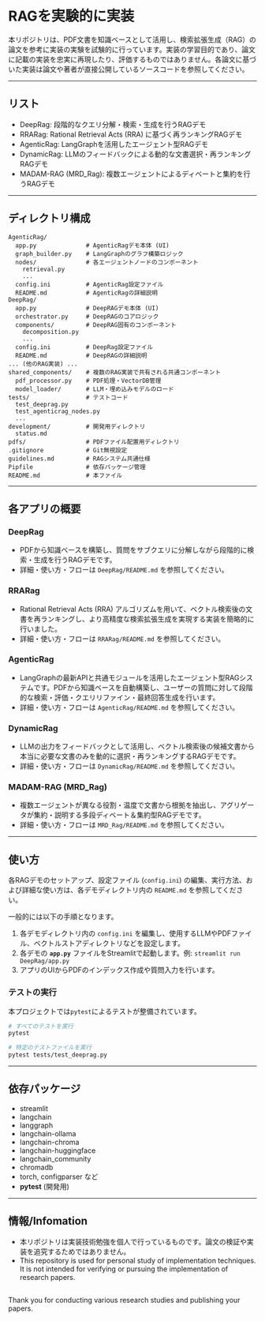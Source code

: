 # RAGを実験的に実装

本リポジトリは、PDF文書を知識ベースとして活用し、検索拡張生成（RAG）の論文を参考に実装の実験を試験的に行っています。実装の学習目的であり、論文に記載の実装を忠実に再現したり、評価するものではありません。各論文に基づいた実装は論文や著者が直接公開しているソースコードを参照してください。

---

## リスト

- DeepRag: 段階的なクエリ分解・検索・生成を行うRAGデモ
- RRARag: Rational Retrieval Acts (RRA) に基づく再ランキングRAGデモ
- AgenticRag: LangGraphを活用したエージェント型RAGデモ
- DynamicRag: LLMのフィードバックによる動的な文書選択・再ランキングRAGデモ
- MADAM-RAG (MRD_Rag): 複数エージェントによるディベートと集約を行うRAGデモ

---

## ディレクトリ構成

```
AgenticRag/
  app.py              # AgenticRagデモ本体 (UI)
  graph_builder.py    # LangGraphのグラフ構築ロジック
  nodes/              # 各エージェントノードのコンポーネント
    retrieval.py
    ...
  config.ini          # AgenticRag設定ファイル
  README.md           # AgenticRagの詳細説明
DeepRag/
  app.py              # DeepRAGデモ本体 (UI)
  orchestrator.py     # DeepRAGのコアロジック
  components/         # DeepRAG固有のコンポーネント
    decomposition.py
    ...
  config.ini          # DeepRag設定ファイル
  README.md           # DeepRAGの詳細説明
... (他のRAG実装) ...
shared_components/    # 複数のRAG実装で共有される共通コンポーネント
  pdf_processor.py    # PDF処理・VectorDB管理
  model_loader/       # LLM・埋め込みモデルのロード
tests/                # テストコード
  test_deeprag.py
  test_agenticrag_nodes.py
  ...
development/          # 開発用ディレクトリ
  status.md
pdfs/                 # PDFファイル配置用ディレクトリ
.gitignore            # Git無視設定
guidelines.md         # RAGシステム共通仕様
Pipfile               # 依存パッケージ管理
README.md             # 本ファイル
```

---

## 各アプリの概要

### DeepRag
- PDFから知識ベースを構築し、質問をサブクエリに分解しながら段階的に検索・生成を行うRAGデモです。
- 詳細・使い方・フローは `DeepRag/README.md` を参照してください。

### RRARag
- Rational Retrieval Acts (RRA) アルゴリズムを用いて、ベクトル検索後の文書を再ランキングし、より高精度な検索拡張生成を実現する実装を簡略的に行いました。
- 詳細・使い方・フローは `RRARag/README.md` を参照してください。

### AgenticRag
- LangGraphの最新APIと共通モジュールを活用したエージェント型RAGシステムです。PDFから知識ベースを自動構築し、ユーザーの質問に対して段階的な検索・評価・クエリリファイン・最終回答生成を行います。
- 詳細・使い方・フローは `AgenticRag/README.md` を参照してください。

### DynamicRag
- LLMの出力をフィードバックとして活用し、ベクトル検索後の候補文書から本当に必要な文書のみを動的に選択・再ランキングするRAGデモです。
- 詳細・使い方・フローは `DynamicRag/README.md` を参照してください。

### MADAM-RAG (MRD_Rag)
- 複数エージェントが異なる役割・温度で文書から根拠を抽出し、アグリゲータが集約・説明する多段ディベート＆集約型RAGデモです。
- 詳細・使い方・フローは `MRD_Rag/README.md` を参照してください。

---

## 使い方

各RAGデモのセットアップ、設定ファイル (`config.ini`) の編集、実行方法、および詳細な使い方は、各デモディレクトリ内の `README.md` を参照してください。

一般的には以下の手順となります。

1. 各デモディレクトリ内の `config.ini` を編集し、使用するLLMやPDFファイル、ベクトルストアディレクトリなどを設定します。
2. 各デモの **`app.py`** ファイルをStreamlitで起動します。例: `streamlit run DeepRag/app.py`
3. アプリのUIからPDFのインデックス作成や質問入力を行います。

### テストの実行

本プロジェクトでは`pytest`によるテストが整備されています。

```bash
# すべてのテストを実行
pytest

# 特定のテストファイルを実行
pytest tests/test_deeprag.py
```

---

## 依存パッケージ
- streamlit
- langchain
- langgraph
- langchain-ollama
- langchain-chroma
- langchain-huggingface
- langchain_community
- chromadb
- torch, configparser など
- **pytest** (開発用)

---

## 情報/Infomation
- 本リポジトリは実装技術勉強を個人で行っているものです。論文の検証や実装を追究するためではありません。
- This repository is used for personal study of implementation techniques. It is not intended for verifying or pursuing the implementation of research papers.

##
Thank you for conducting various research studies and publishing your papers.
